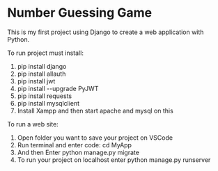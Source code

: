 # Number Guessing Game
This is my first project using Django to create a web application with Python.

To run project must install:
1. pip install django
2. pip install allauth
3. pip install jwt
4. pip install --upgrade PyJWT
5. pip install requests
6. pip install mysqlclient
7. Install Xampp and then start apache and mysql on this

To run a web site:
1. Open folder you want to save your project on VSCode
2. Run terminal and enter code: cd MyApp
3. And then Enter python manage.py migrate
4. To run your project on localhost enter python manage.py runserver 
